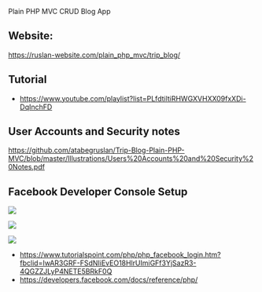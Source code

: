 Plain PHP MVC CRUD Blog App

## Website:

https://ruslan-website.com/plain_php_mvc/trip_blog/

## Tutorial

- https://www.youtube.com/playlist?list=PLfdtiltiRHWGXVHXX09fxXDi-DqInchFD

## User Accounts and Security notes

https://github.com/atabegruslan/Trip-Blog-Plain-PHP-MVC/blob/master/Illustrations/Users%20Accounts%20and%20Security%20Notes.pdf

## Facebook Developer Console Setup

![](https://raw.githubusercontent.com/atabegruslan/Trip-Blog-Plain-PHP-MVC/master/Illustrations/FBSignin1.PNG)

![](https://raw.githubusercontent.com/atabegruslan/Trip-Blog-Plain-PHP-MVC/master/Illustrations/FBSignin2.PNG)

![](https://raw.githubusercontent.com/atabegruslan/Trip-Blog-Plain-PHP-MVC/master/Illustrations/FBSignin3.PNG)

- https://www.tutorialspoint.com/php/php_facebook_login.htm?fbclid=IwAR3GRF-FSdNIiEvEO18HlrUImiGFf3YjSazR3-4QGZZJLyP4NETE5BRkF0Q
- https://developers.facebook.com/docs/reference/php/

